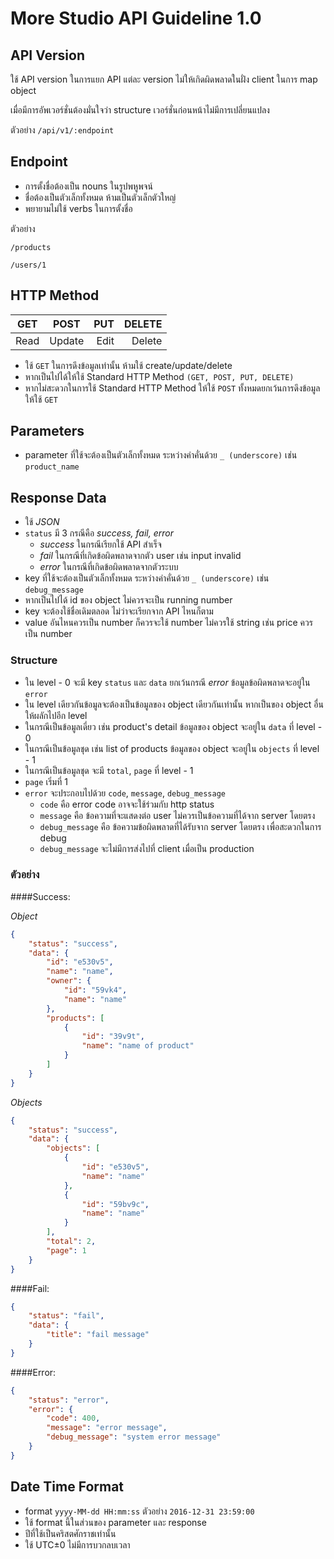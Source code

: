 # More Studio API Guideline 1.0

## API Version

ใช้ API version ในการแยก API แต่ละ version ไม่ให้เกิดผิดพลาดในฝั่ง client ในการ map object

เมื่อมีการอัพเวอร์ชั่นต้องมั่นใจว่า structure เวอร์ชั่นก่อนหน้าไม่มีการเปลี่ยนแปลง

ตัวอย่าง
`/api/v1/:endpoint` 

## Endpoint

* การตั้งชื่อต้องเป็น nouns ในรูปพหูพจน์
* ชื่อต้องเป็นตัวเล็กทั้งหมด ห้ามเป็นตัวเล็กตัวใหญ่
* พยายามไม่ใช้ verbs ในการตั้งชื่อ

ตัวอย่าง

`/products`

`/users/1`

## HTTP Method
| GET    |   POST   |  PUT   | DELETE |
|--------|:--------:|-------:|-------:|
| Read   | Update   | Edit   | Delete |

* ใช้ `GET` ในการดึงข้อมูลเท่านั้น ห้ามใช้ create/update/delete
* หากเป็นไปได้ให้ใช้ Standard HTTP Method `(GET, POST, PUT, DELETE)`
* หากไม่สะดวกในการใช้ Standard HTTP Method ให้ใช้ `POST` ทั้งหมดยกเว้นการดึงข้อมูลให้ใช้ `GET`

## Parameters

* parameter ที่ใช้จะต้องเป็นตัวเล็กทั้งหมด ระหว่างคำคั่นด้วย `_ (underscore)` เช่น `product_name`


## Response Data

* ใช้ *JSON* 
* `status` มี 3 กรณีคือ *success, fail, error*
    * *success* ในกรณีเรียกใช้ API สำเร็จ
    * *fail* ในกรณีที่เกิดข้อผิดพลาดจากตัว user เช่น input invalid
    * *error* ในกรณีที่เกิดข้อผิดพลาดจากตัวระบบ
* key ที่ใช้จะต้องเป็นตัวเล็กทั้งหมด ระหว่างคำคั่นด้วย `_ (underscore)` เช่น `debug_message`
* หากเป็นไปได้ id ของ object ไม่ควรจะเป็น running number
* key จะต้องใช้ชื่อเดิมตลอด ไม่ว่าจะเรียกจาก API ไหนก็ตาม
* value อันไหนควรเป็น number ก็ควรจะใช้ number ไม่ควรใช้ string เช่น price ควรเป็น number

### Structure

* ใน level - 0 จะมี key `status` และ `data`  ยกเว้นกรณี *error* ข้อมูลข้อผิดพลาดจะอยู่ใน `error`
* ใน level เดียวกันข้อมูลจะต้องเป็นข้อมูลของ object เดียวกันเท่านั้น หากเป็นของ object อื่นให้ผลักไปอีก level
* ในกรณีเป็นข้อมูลเดี่ยว เช่น product's detail ข้อมูลของ object จะอยู่ใน `data` ที่ level - 0 
* ในกรณีเป็นข้อมูลชุด เช่น list of products ข้อมูลของ object จะอยู่ใน `objects` ที่ level - 1
* ในกรณีเป็นข้อมูลชุด จะมี `total`, `page` ที่ level - 1
* `page` เริ่มที่ 1
* `error` จะประกอบไปด้วย `code`, `message`, `debug_message`
    * `code` คือ error code อาจจะใช้ร่วมกับ http status
    * `message` คือ ข้อความที่จะแสดงต่อ user ไม่ควรเป็นข้อความที่ได้จาก server โดยตรง
    * `debug_message` คือ ข้อความข้อผิดพลาดที่ได้รับจาก server โดยตรง เพื่อสะดวกในการ debug
    * `debug_message` จะไม่มีการส่งไปที่ client เมื่อเป็น production 

### ตัวอย่าง

####Success:

*Object*

```JSON
{
    "status": "success",
    "data": {
        "id": "e530v5",
        "name": "name",
        "owner": {
            "id": "59vk4",
            "name": "name"
        },
        "products": [
            {
                "id": "39v9t",
                "name": "name of product"
            }
        ]
    }
}
```

*Objects*

```JSON
{
    "status": "success",
    "data": {
        "objects": [
            {
                "id": "e530v5",
                "name": "name"
            }, 
            {
                "id": "59bv9c",
                "name": "name"
            }
        ],
        "total": 2,
        "page": 1
    }
}
```

####Fail:

```JSON
{
    "status": "fail",
    "data": {
        "title": "fail message"
    }
}
```

####Error:

```JSON
{
    "status": "error",
    "error": {
        "code": 400,
        "message": "error message",
        "debug_message": "system error message"
    }
}
```

## Date Time Format

* format `yyyy-MM-dd HH:mm:ss` ตัวอย่าง `2016-12-31 23:59:00`
* ใช้ format นี้ในส่วนของ parameter และ response
* ปีที่ใช้เป็นคริสตศักราชเท่านั้น
* ใช้ UTC±0 ไม่มีการบวกลบเวลา
